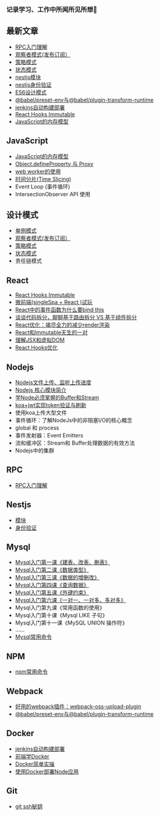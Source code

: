 
### 记录学习、工作中所闻所见所想🚀

## 最新文章
- [RPC入门理解](https://github.com/Vibing/blog/issues/39)
- [观察者模式(发布订阅）](https://github.com/Vibing/blog/issues/36)
- [策略模式](https://github.com/Vibing/blog/issues/37)
- [状态模式](https://github.com/Vibing/blog/issues/38)
- [nestjs模块](https://github.com/Vibing/blog/issues/34)
- [nestjs身份验证](https://github.com/Vibing/blog/issues/35)
- [ES6设计模式](https://github.com/Vibing/blog/issues/33)
- [@babel/preset-env与@babel/plugin-transform-runtime](https://github.com/Vibing/blog/issues/32)
- [jenkins自动构建部署](https://github.com/Vibing/blog/issues/30)
- [React Hooks Immutable](https://github.com/Vibing/blog/issues/29)
- [JavaScript的内存模型](https://github.com/Vibing/blog/issues/28)

## JavaScript
- [JavaScript的内存模型](https://github.com/Vibing/blog/issues/28)
- [Object.defineProperty 与 Proxy](https://github.com/Vibing/blog/issues/26)
- [web worker的使用](https://github.com/Vibing/blog/issues/21)
- [时间分片(Time Slicing)](https://github.com/Vibing/blog/issues/22)
- Event Loop (事件循环)
- IntersectionObserver API 使用

## 设计模式
- [单例模式](https://github.com/Vibing/blog/issues/12)
- [观察者模式(发布订阅）](https://github.com/Vibing/blog/issues/36)
- [策略模式](https://github.com/Vibing/blog/issues/37)
- [状态模式](https://github.com/Vibing/blog/issues/38)
- 责任链模式

## React
- [React Hooks Immutable](https://github.com/Vibing/blog/issues/29)
- [微前端(singleSpa + React )试玩](https://github.com/Vibing/blog/issues/20)
- [React中的事件函数为什么要bind this](https://github.com/Vibing/blog/issues/13)
- [谈谈代码拆分，聊聊基于路由拆分 VS 基于组件拆分](https://github.com/Vibing/blog/issues/5)
- [React优化：竭尽全力的减少render渲染](https://github.com/Vibing/blog/issues/3)
- [React和Immutable天生的一对](https://github.com/Vibing/blog/issues/2)
- [理解JSX和虚拟DOM](https://github.com/Vibing/blog/issues/1)
- [React Hooks优化](https://github.com/Vibing/blog/issues/27)


## Nodejs
- [Nodejs文件上传、监听上传进度](https://github.com/Vibing/blog/issues/23)
- [Nodejs 核心模块简介](https://github.com/Vibing/blog/issues/10)
- [学Node必须掌握的Buffer和Stream](https://github.com/Vibing/blog/issues/11)
- [koa+jwt实现token验证与刷新](https://github.com/Vibing/blog/issues/7)
- 使用koa上传大型文件
- 事件循环：了解NodeJs中的非阻塞I/O的核心概念
- global 和 process 
- 事件发射器：Event Emitters
- 流和缓冲区：Stream和 Buffer处理数据的有效方法
- Nodejs中的集群

## RPC
- [RPC入门理解](https://github.com/Vibing/blog/issues/39)

## Nestjs
- [模块](https://github.com/Vibing/blog/issues/34)
- [身份验证](https://github.com/Vibing/blog/issues/35)

## Mysql
- [Mysql入门第一课《建表、改表、删表》](https://github.com/Vibing/blog/issues/14)
- [Mysql入门第二课《数据类型》](https://github.com/Vibing/blog/issues/15)
- [Mysql入门第三课《数据的增删改》](https://github.com/Vibing/blog/issues/16)
- [Mysql入门第四课《查询数据》](https://github.com/Vibing/blog/issues/17)
- [Mysql入门第五课《外键约束》](https://github.com/Vibing/blog/issues/18)
- [Mysql入门第六课《一对一、一对多、多对多》](https://github.com/Vibing/blog/issues/19)
- Mysql入门第九课《常用函数的使用》
- Mysql入门第十课《Mysql LIKE 子句》
- Mysql入门第十一课《MySQL UNION 操作符》
- ......
- [Mysql常用命令](https://github.com/Vibing/blog/issues/6)


## NPM
- [npm常用命令](https://github.com/Vibing/blog/issues/4)

## Webpack
- [好用的webpack插件：webpack-oss-upload-plugin](https://github.com/Vibing/blog/issues/25)
- [@babel/preset-env与@babel/plugin-transform-runtime](https://github.com/Vibing/blog/issues/32)

## Docker
- [jenkins自动构建部署](https://github.com/Vibing/blog/issues/30)
- [前端学Docker](https://github.com/Vibing/blog/issues/8)
- [Docker简单实操](https://github.com/Vibing/blog/issues/24)
- [使用Docker部署Node应用](https://github.com/Vibing/blog/issues/9)

## Git
- [git ssh秘钥](https://github.com/Vibing/blog/issues/31)

